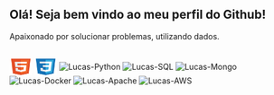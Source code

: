 ## Olá! Seja bem vindo ao meu perfil do Github! 

<p>Apaixonado por solucionar problemas, utilizando dados.</p>

<div style="display: inline_block"><br>
  <img align="center" alt="Lucas-HTML" height="30" width="40" src="https://raw.githubusercontent.com/devicons/devicon/master/icons/html5/html5-original.svg"/>
  <img align="center" alt="Lucas-CSS" height="30" width="40" src="https://raw.githubusercontent.com/devicons/devicon/master/icons/css3/css3-original.svg"/>
  <img align="center" alt="Lucas-Python" height="40" width="50" src="https://cdn.jsdelivr.net/gh/devicons/devicon/icons/python/python-original-wordmark.svg"/>
  <img align="center" alt="Lucas-SQL" height="60" width="70" src="https://cdn.jsdelivr.net/gh/devicons/devicon/icons/sqlite/sqlite-original-wordmark.svg"/>
  <img align="center" alt="Lucas-Mongo" height="50" width="60" src="https://cdn.jsdelivr.net/gh/devicons/devicon/icons/mongodb/mongodb-plain-wordmark.svg"/>
  <img align="center" alt="Lucas-Docker" height="40" width="50" src="https://cdn.jsdelivr.net/gh/devicons/devicon/icons/docker/docker-original-wordmark.svg"/>
  <img align="center" alt="Lucas-Apache" height="60" width="60" src="https://cdn.jsdelivr.net/gh/devicons/devicon/icons/apache/apache-line-wordmark.svg"/>
  <img align="center" alt="Lucas-AWS" height="70" width="90" src="https://cdn.jsdelivr.net/gh/devicons/devicon/icons/amazonwebservices/amazonwebservices-original-wordmark.svg"/>
</div>

<!---

[![Top Langs](https://github-readme-stats.vercel.app/api/top-langs/?username=Lucas-Sobreira&count_private=true&show_icons=true&theme=dracula&hide_progress=true)](https://github.com/anuraghazra/github-readme-stats)

==>> https://github.com/anuraghazra/github-readme-stats/blob/master/readme.md#github-stats-card

[![Anurag's GitHub stats](https://github-readme-stats.vercel.app/api?username=Lucas-Sobreira&count_private=true&show_icons=true&theme=dracula)](https://github.com/Lucas-Sobreira/github-readme-stats) 

[![Top Langs](https://github-readme-stats.vercel.app/api/top-langs/?username=Lucas-Sobreira&count_private=true&show_icons=true&theme=dracula)](https://github.com/Lucas-Sobreira/github-readme-stats)

- 👋 Hi, I’m @LucasAndrade
- 👀 I’m interested in Data Science and AI (Artificial Inteligence)
- 🌱 I’m currently learning more about Python
- 💞️ I’m looking to collaborate on enviroment and new technologies
- 📫 To contact me it's simple, just follow the link: https://www.linkedin.com/in/lucasandradesobreirasantos/
--->
